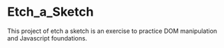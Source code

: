 # Etch_a_Sketch

This project of etch a sketch is an exercise to practice DOM manipulation and Javascript foundations.
